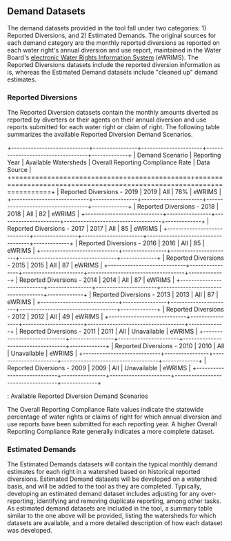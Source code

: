 ## Demand Datasets

The demand datasets provided in the tool fall under two categories: 1) Reported Diversions, and 2) Estimated Demands. The original sources for each demand category are the monthly reported diversions as reported on each water right's annual diversion and use report, maintained in the Water Board's [electronic Water Rights Information System]() (eWRIMS). The Reported Diversions datasets include the reported diversion information as is, whereas the Estimated Demand datasets include "cleaned up" demand estimates.

### Reported Diversions

The Reported Diversion datasets contain the monthly amounts diverted as reported by diverters or their agents on their annual diversion and use reports submitted for each water right or claim of right. The following table summarizes the available Reported Diversion Demand Scenarios.

+----------------------------+----------------+----------------------+-----------------------------------+-------------+
| Demand Scenario            | Reporting Year | Available Watersheds | Overall Reporting Compliance Rate | Data Source |
+============================+================+======================+===================================+=============+
| Reported Diversions - 2019 | 2019           | All                  | 78%                               | eWRIMS      |
+----------------------------+----------------+----------------------+-----------------------------------+-------------+
| Reported Diversions - 2018 | 2018           | All                  | 82                                | eWRIMS      |
+----------------------------+----------------+----------------------+-----------------------------------+-------------+
| Reported Diversions - 2017 | 2017           | All                  | 85                                | eWRIMS      |
+----------------------------+----------------+----------------------+-----------------------------------+-------------+
| Reported Diversions - 2016 | 2016           | All                  | 85                                | eWRIMS      |
+----------------------------+----------------+----------------------+-----------------------------------+-------------+
| Reported Diversions - 2015 | 2015           | All                  | 87                                | eWRIMS      |
+----------------------------+----------------+----------------------+-----------------------------------+-------------+
| Reported Diversions - 2014 | 2014           | All                  | 87                                | eWRIMS      |
+----------------------------+----------------+----------------------+-----------------------------------+-------------+
| Reported Diversions - 2013 | 2013           | All                  | 87                                | eWRIMS      |
+----------------------------+----------------+----------------------+-----------------------------------+-------------+
| Reported Diversions - 2012 | 2012           | All                  | 49                                | eWRIMS      |
+----------------------------+----------------+----------------------+-----------------------------------+-------------+
| Reported Diversions - 2011 | 2011           | All                  | Unavailable                       | eWRIMS      |
+----------------------------+----------------+----------------------+-----------------------------------+-------------+
| Reported Diversions - 2010 | 2010           | All                  | Unavailable                       | eWRIMS      |
+----------------------------+----------------+----------------------+-----------------------------------+-------------+
| Reported Diversions - 2009 | 2009           | All                  | Unavailable                       | eWRIMS      |
+----------------------------+----------------+----------------------+-----------------------------------+-------------+

: Available Reported Diversion Demand Scenarios  
  
  
The Overall Reporting Compliance Rate values indicate the statewide percentage of water rights or claims of right for which annual diversion and use reports have been submitted for each reporting year. A higher Overall Reporting Compliance Rate generally indicates a more complete dataset.

### Estimated Demands

The Estimated Demands datasets will contain the typical monthly demand estimates for each right in a watershed based on historical reported diversions. Estimated Demand datasets will be developed on a watershed basis, and will be added to the tool as they are completed. Typically, developing an estimated demand dataset includes adjusting for any over-reporting, identifying and removing duplicate reporting, among other tasks. As estimated demand datasets are included in the tool, a summary table similar to the one above will be provided, listing the watersheds for which datasets are available, and a more detailed description of how each dataset was developed.
